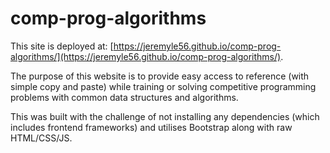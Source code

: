 # comp-prog-algorithms

This site is deployed at: [https://jeremyle56.github.io/comp-prog-algorithms/](https://jeremyle56.github.io/comp-prog-algorithms/).

The purpose of this website is to provide easy access to reference (with simple copy and paste) while training or solving competitive programming problems with common data structures and algorithms.

This was built with the challenge of not installing any dependencies (which includes frontend frameworks) and utilises Bootstrap along with raw HTML/CSS/JS.
